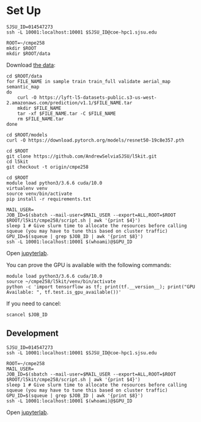 # Set Up

```shell
SJSU_ID=014547273
ssh -L 10001:localhost:10001 $SJSU_ID@coe-hpc1.sjsu.edu
```

```shell
ROOT=~/cmpe258
mkdir $ROOT
mkdir $ROOT/data
```

Download [the data](https://self-driving.lyft.com/level5/download/):

```shell
cd $ROOT/data
for FILE_NAME in sample train train_full validate aerial_map semantic_map
do
    curl -O https://lyft-l5-datasets-public.s3-us-west-2.amazonaws.com/prediction/v1.1/$FILE_NAME.tar
    mkdir $FILE_NAME
    tar -xf $FILE_NAME.tar -C $FILE_NAME
    rm $FILE_NAME.tar
done
```

```shell
cd $ROOT/models
curl -O https://download.pytorch.org/models/resnet50-19c8e357.pth 
```

```shell
cd $ROOT
git clone https://github.com/AndrewSelviaSJSU/l5kit.git
cd l5kit
git checkout -t origin/cmpe258
```

```shell
cd $ROOT
module load python3/3.6.6 cuda/10.0
virtualenv venv
source venv/bin/activate
pip install -r requirements.txt
```

```shell
MAIL_USER=
JOB_ID=$(sbatch --mail-user=$MAIL_USER --export=ALL,ROOT=$ROOT $ROOT/l5kit/cmpe258/script.sh | awk '{print $4}')
sleep 1 # Give slurm time to allocate the resources before calling squeue (you may have to tune this based on cluster traffic)
GPU_ID=$(squeue | grep $JOB_ID | awk '{print $8}')
ssh -L 10001:localhost:10001 $(whoami)@$GPU_ID
```

Open [jupyterlab](http://localhost:10001/lab/tree/examples/visualisation/visualise_data.ipynb).

You can prove the GPU is available with the following commands:

```shell
module load python3/3.6.6 cuda/10.0
source ~/cmpe258/l5kit/venv/bin/activate
python -c 'import tensorflow as tf; print(tf.__version__); print("GPU Available: ", tf.test.is_gpu_available())'

```

If you need to cancel:

```shell
scancel $JOB_ID
```








## Development

```shell
SJSU_ID=014547273
ssh -L 10001:localhost:10001 $SJSU_ID@coe-hpc1.sjsu.edu
```

```shell
ROOT=~/cmpe258
MAIL_USER=
JOB_ID=$(sbatch --mail-user=$MAIL_USER --export=ALL,ROOT=$ROOT $ROOT/l5kit/cmpe258/script.sh | awk '{print $4}')
sleep 1 # Give slurm time to allocate the resources before calling squeue (you may have to tune this based on cluster traffic)
GPU_ID=$(squeue | grep $JOB_ID | awk '{print $8}')
ssh -L 10001:localhost:10001 $(whoami)@$GPU_ID
```

Open [jupyterlab](http://localhost:10001/lab/tree/examples/visualisation/visualise_data.ipynb).